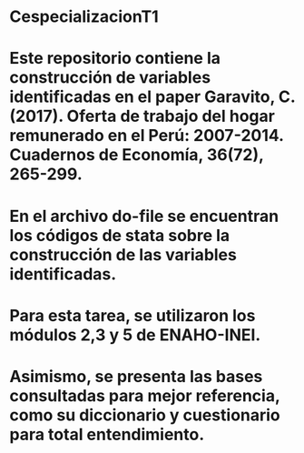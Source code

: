 # CespecializacionT1
# Este repositorio contiene la construcción de variables identificadas en el paper  Garavito, C. (2017). Oferta de trabajo del hogar remunerado en el Perú: 2007-2014. Cuadernos de Economía, 36(72), 265-299.

# En el archivo do-file se encuentran los códigos de stata sobre la construcción de las variables identificadas. 
# Para esta tarea, se utilizaron los módulos 2,3 y 5 de ENAHO-INEI. 

# Asimismo, se presenta las bases consultadas para mejor referencia, como su diccionario y cuestionario para total entendimiento. 
